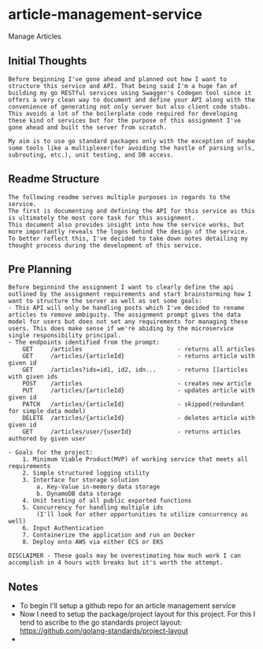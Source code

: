 # article-management-service
Manage Articles

## Initial Thoughts
    Before beginning I've gone ahead and planned out how I want to structure this service and API. That being said I'm a huge fan of building my go RESTful services using Swagger's Codegen tool since it offers a very clean way to document and define your API along with the convenience of generating not only server but also client code stubs. This avoids a lot of the boilerplate code required for developing these kind of services but for the purpose of this assignment I've gone ahead and built the server from scratch. 
    
    My aim is to use go standard packages only with the exception of maybe some tools like a multiplexer(for avoiding the hastle of parsing urls, subrouting, etc.), unit testing, and DB access.

## Readme Structure
    The following readme serves multiple purposes in regards to the service. 
    The first is documenting and defining the API for this service as this is ultimately the most core task for this assignment. 
    This document also provides insight into how the service works, but more importantly reveals the logos behind the design of the service. To better reflect this, I've decided to take down notes detailing my thought process during the development of this service.


## Pre Planning
    Before beginnind the assignment I want to clearly define the api outlined by the assignment requirements and start brainstorming how I want to structure the server as well as set some goals:
    - This API will only be handling posts which I've decided to rename articles to remove ambiguity. The assignment prompt gives the data model for users but does not set any requirements for managing these users. This does make sense if we're abiding by the microservice single responsibility principal.
    - The endpoints identified from the prompt:
        GET     /articles                           - returns all articles
        GET     /articles/{articleId}               - returns article with given id
        GET     /articles?ids=id1, id2, idn...      - returns []articles with given ids
        POST    /articles                           - creates new article
        PUT     /articles/{articleId}               - updates article with given id
        PATCH   /articles/{articleId}               - skipped(redundant for simple data model)
        DELETE  /articles/{articleId}               - deletes article with given id
        GET     /articles/user/{userId}             - returns articles authored by given user

    - Goals for the project:
        1. Minimum Viable Product(MVP) of working service that meets all requirements
        2. Simple structured logging utility
        3. Interface for storage solution
            a. Key-Value in-memory data storage
            b. DynamoDB data storage
        4. Unit testing of all public exported functions
        5. Concurrency for handling multiple ids
            (I'll look for other opportunities to utilize concurrency as well)
        6. Input Authentication
        7. Containerize the application and run on Docker 
        8. Deploy onto AWS via either ECS or EKS
    
    DISCLAIMER - These goals may be overestimating how much work I can accomplish in 4 hours with breaks but it's worth the attempt.

## Notes
- To begin I'll setup a github repo for an article management service
- Now I need to setup the package/project layout for this project. For this I tend to ascribe to the go standards project layout: https://github.com/golang-standards/project-layout
- 





